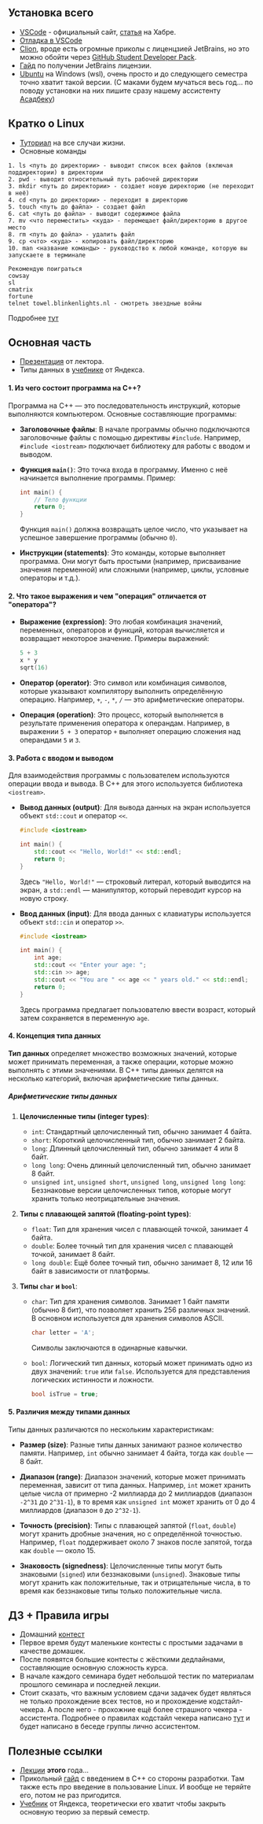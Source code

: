 ## Установка всего
  - [VSCode](https://code.visualstudio.com/docs/setup/setup-overview) - официальный сайт, [статья](https://habr.com/ru/articles/490754/) на Хабре.
  - [Отладка в VSCode](https://code.visualstudio.com/docs/cpp/cpp-debug)
  - [Clion](https://www.jetbrains.com/clion/), вроде есть огромные приколы с лиценцзией JetBrains, но это можно обойти через [GitHub Student Developer Pack](https://education.github.com/pack?sort=popularity).
  - [Гайд](https://github.com/nguendh/get-student-license) по получении JetBrains лицензии.
  - [Ubuntu](https://ubuntu.com/desktop/wsl) на Windows (wsl), очень просто и до следующего семестра точно хватит такой версии. (С маками будем мучаться весь год... по поводу установки на них пишите сразу нашему ассистенту [Асадбеку](https://t.me/fall_raiin))
## Кратко о Linux
  - [Туториал](https://habr.com/ru/articles/655275/) на все случаи жизни.
  - Основные команды
```
1. ls <путь до директории> - выводит список всех файлов (включая поддиректории) в директории
2. pwd - выводит относительный путь рабочей директории
3. mkdir <путь до директории> - создает новую директорию (не переходит в неё)
4. cd <путь до директории> - переходит в директорию
5. touch <путь до файла> - создает файл
6. cat <путь до файла> - выводит содержимое файла
7. mv <что переместить> <куда> - перемещает файл/директорию в другое место
8. rm <путь до файла> - удалить файл
9. cp <что> <куда> - копировать файл/директорию
10. man <название команды> - руководство к любой команде, которую вы запускаете в терминале

Рекомендую поиграться
сowsay
sl
cmatrix
fortune
telnet towel.blinkenlights.nl - смотреть звездные войны
```
Подробнее [тут](https://losst.pro/prikolnye-komandy-linux)

## Основная часть
  - [Презентация](Types.pdf) от лектора.
  - Типы данных в [учебнике](https://education.yandex.ru/handbook/cpp/article/data-types) от Яндекса.
#### 1. Из чего состоит программа на C++?

Программа на C++ — это последовательность инструкций, которые выполняются компьютером. Основные составляющие программы:

- **Заголовочные файлы**: В начале программы обычно подключаются заголовочные файлы с помощью директивы `#include`. Например, `#include <iostream>` подключает библиотеку для работы с вводом и выводом.

- **Функция `main()`**: Это точка входа в программу. Именно с неё начинается выполнение программы. Пример:
  ```cpp
  int main() {
      // Тело функции
      return 0;
  }
  ```
  Функция `main()` должна возвращать целое число, что указывает на успешное завершение программы (обычно `0`).

- **Инструкции (statements)**: Это команды, которые выполняет программа. Они могут быть простыми (например, присваивание значения переменной) или сложными (например, циклы, условные операторы и т.д.).

#### 2. Что такое выражения и чем "операция" отличается от "оператора"?

- **Выражение (expression)**: Это любая комбинация значений, переменных, операторов и функций, которая вычисляется и возвращает некоторое значение. Примеры выражений:
  ```cpp
  5 + 3
  x * y
  sqrt(16)
  ```

- **Оператор (operator)**: Это символ или комбинация символов, которые указывают компилятору выполнить определённую операцию. Например, `+`, `-`, `*`, `/` — это арифметические операторы.

- **Операция (operation)**: Это процесс, который выполняется в результате применения оператора к операндам. Например, в выражении `5 + 3` оператор `+` выполняет операцию сложения над операндами `5` и `3`.

#### 3. Работа с вводом и выводом

Для взаимодействия программы с пользователем используются операции ввода и вывода. В C++ для этого используется библиотека `<iostream>`.

- **Вывод данных (output)**: Для вывода данных на экран используется объект `std::cout` и оператор `<<`.
  ```cpp
  #include <iostream>

  int main() {
      std::cout << "Hello, World!" << std::endl;
      return 0;
  }
  ```
  Здесь `"Hello, World!"` — строковый литерал, который выводится на экран, а `std::endl` — манипулятор, который переводит курсор на новую строку.

- **Ввод данных (input)**: Для ввода данных с клавиатуры используется объект `std::cin` и оператор `>>`.
  ```cpp
  #include <iostream>

  int main() {
      int age;
      std::cout << "Enter your age: ";
      std::cin >> age;
      std::cout << "You are " << age << " years old." << std::endl;
      return 0;
  }
  ```
  Здесь программа предлагает пользователю ввести возраст, который затем сохраняется в переменную `age`.

#### 4. Концепция типа данных

**Тип данных** определяет множество возможных значений, которые может принимать переменная, а также операции, которые можно выполнять с этими значениями. В C++ типы данных делятся на несколько категорий, включая арифметические типы данных.

##### Арифметические типы данных

1. **Целочисленные типы (integer types)**:
   - `int`: Стандартный целочисленный тип, обычно занимает 4 байта.
   - `short`: Короткий целочисленный тип, обычно занимает 2 байта.
   - `long`: Длинный целочисленный тип, обычно занимает 4 или 8 байт.
   - `long long`: Очень длинный целочисленный тип, обычно занимает 8 байт.
   - `unsigned int`, `unsigned short`, `unsigned long`, `unsigned long long`: Беззнаковые версии целочисленных типов, которые могут хранить только неотрицательные значения.

2. **Типы с плавающей запятой (floating-point types)**:
   - `float`: Тип для хранения чисел с плавающей точкой, занимает 4 байта.
   - `double`: Более точный тип для хранения чисел с плавающей точкой, занимает 8 байт.
   - `long double`: Ещё более точный тип, обычно занимает 8, 12 или 16 байт в зависимости от платформы.

3. **Типы `char` и `bool`**:
   - `char`: Тип для хранения символов. Занимает 1 байт памяти (обычно 8 бит), что позволяет хранить 256 различных значений. В основном используется для хранения символов ASCII.
     ```cpp
     char letter = 'A';
     ```
     Символы заключаются в одинарные кавычки.

   - `bool`: Логический тип данных, который может принимать одно из двух значений: `true` или `false`. Используется для представления логических истинности и ложности.
     ```cpp
     bool isTrue = true;
     ```

#### 5. Различия между типами данных

Типы данных различаются по нескольким характеристикам:

- **Размер (size)**: Разные типы данных занимают разное количество памяти. Например, `int` обычно занимает 4 байта, тогда как `double` — 8 байт.

- **Диапазон (range)**: Диапазон значений, которые может принимать переменная, зависит от типа данных. Например, `int` может хранить целые числа от примерно -2 миллиарда до 2 миллиардов (диапазон `-2^31` до `2^31-1`), в то время как `unsigned int` может хранить от 0 до 4 миллиардов (диапазон `0` до `2^32-1`).

- **Точность (precision)**: Типы с плавающей запятой (`float`, `double`) могут хранить дробные значения, но с определённой точностью. Например, `float` поддерживает около 7 знаков после запятой, тогда как `double` — около 15.

- **Знаковость (signedness)**: Целочисленные типы могут быть знаковыми (`signed`) или беззнаковыми (`unsigned`). Знаковые типы могут хранить как положительные, так и отрицательные числа, в то время как беззнаковые типы только положительные числа.


## ДЗ + Правила игры
  - Домашний [контест](https://contest.yandex.ru/contest/67476/problems/) 
  - Первое время будут маленькие контесты с простыми задачами в качестве домашек.
  - После появятся большие контесты с жёсткими дедлайнами, составляющие основную сложность курса. 
  - В начале каждого семинара будет небольшой тестик по материалам прошлого семинара и последней лекции. 
  - Стоит сказать, что важным условием сдачи задачек будет являться не только прохождение всех тестов, но и прохождение кодстайл-чекера. А после него - прохожние ещё более страшного чекера - ассистента. Подробнее о правилах кодстайл чекера написано [тут](CODESTYLE.md) и будет написано в беседе группы лично ассистентом.

## Полезные ссылки
  - [Лекции](https://disk.yandex.ru/d/l_Cd3y7r3rcnDA) __этого__ года... 
  - Прикольный [гайд](https://github.com/victor-yacovlev/fpmi-caos/tree/master/practice/linux_basics) с введением в С++ со стороны разработки. 
Там также есть про введение в пользование Linux. И вообще не теряйте его, потом не раз пригодится.
  - [Учебник](https://education.yandex.ru/handbook/cpp) от Яндекса, теоретически его хватит чтобы закрыть основную теорию за первый семестр.
